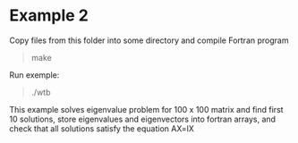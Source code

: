 # Example 2

Copy files from this folder into some directory and compile Fortran program

> make

Run exemple:

> ./wtb


This example solves eigenvalue problem for 100 x 100 matrix and find first 10 solutions, store eigenvalues and eigenvectors into fortran arrays, and check that all solutions satisfy the equation AX=lX
